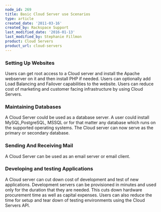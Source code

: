 ```yaml
---
node_id: 269
title: Basic Cloud Server use Scenarios
type: article
created_date: '2011-03-16'
created_by: Rackspace Support
last_modified_date: '2016-01-13'
last_modified_by: Stephanie Fillmon
product: Cloud Servers
product_url: cloud-servers
---
```


### Setting Up Websites

Users can get root access to a Cloud server and install the Apache
webserver on it and then install PHP if needed. Users can optionally add
Load Balancing and Failover capabilities to the website. Users can
reduce cost of marketing and customer facing infrastructure by using
Cloud Servers.

### Maintaining Databases

A Cloud Server could be used as a database server. A user could install
MySQL,PostgreSQL, MSSQL or for that matter any database which runs on
the supported operating systems. The Cloud server can now serve as the
primary or secondary database.

### Sending And Receiving Mail

A Cloud Server can be used as an email server or email client.

### Developing and testing Applications

A Cloud server can cut down cost of development and test of new
applications. Development servers can be provisioned in minutes and used
only for the duration that they are needed. This cuts down hardware
procurement time as well as capital expenses. Users can also reduce the
time for setup and tear down of testing environments using the Cloud
Servers API.
